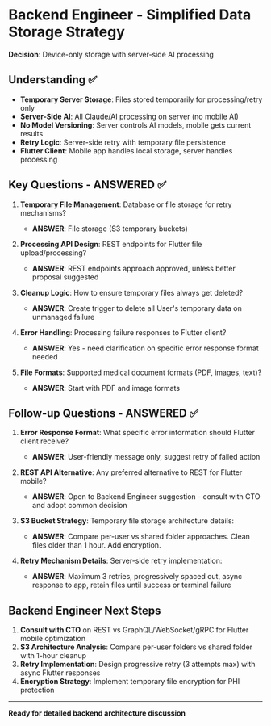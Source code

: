 # Backend Engineer - Simplified Data Storage Strategy

**Decision**: Device-only storage with server-side AI processing  

## Understanding ✅

- **Temporary Server Storage**: Files stored temporarily for processing/retry only
- **Server-Side AI**: All Claude/AI processing on server (no mobile AI)
- **No Model Versioning**: Server controls AI models, mobile gets current results
- **Retry Logic**: Server-side retry with temporary file persistence
- **Flutter Client**: Mobile app handles local storage, server handles processing

## Key Questions - ANSWERED ✅

1. **Temporary File Management**: Database or file storage for retry mechanisms?
   - **ANSWER**: File storage (S3 temporary buckets)

2. **Processing API Design**: REST endpoints for Flutter file upload/processing?
   - **ANSWER**: REST endpoints approach approved, unless better proposal suggested

3. **Cleanup Logic**: How to ensure temporary files always get deleted?
   - **ANSWER**: Create trigger to delete all User's temporary data on unmanaged failure

4. **Error Handling**: Processing failure responses to Flutter client?
   - **ANSWER**: Yes - need clarification on specific error response format needed

5. **File Formats**: Supported medical document formats (PDF, images, text)?
   - **ANSWER**: Start with PDF and image formats

## Follow-up Questions - ANSWERED ✅

1. **Error Response Format**: What specific error information should Flutter client receive?
   - **ANSWER**: User-friendly message only, suggest retry of failed action

2. **REST API Alternative**: Any preferred alternative to REST for Flutter mobile?
   - **ANSWER**: Open to Backend Engineer suggestion - consult with CTO and adopt common decision

3. **S3 Bucket Strategy**: Temporary file storage architecture details:
   - **ANSWER**: Compare per-user vs shared folder approaches. Clean files older than 1 hour. Add encryption.

4. **Retry Mechanism Details**: Server-side retry implementation:
   - **ANSWER**: Maximum 3 retries, progressively spaced out, async response to app, retain files until success or terminal failure

## Backend Engineer Next Steps

1. **Consult with CTO** on REST vs GraphQL/WebSocket/gRPC for Flutter mobile optimization
2. **S3 Architecture Analysis**: Compare per-user folders vs shared folder with 1-hour cleanup
3. **Retry Implementation**: Design progressive retry (3 attempts max) with async Flutter responses
4. **Encryption Strategy**: Implement temporary file encryption for PHI protection

---
**Ready for detailed backend architecture discussion**
